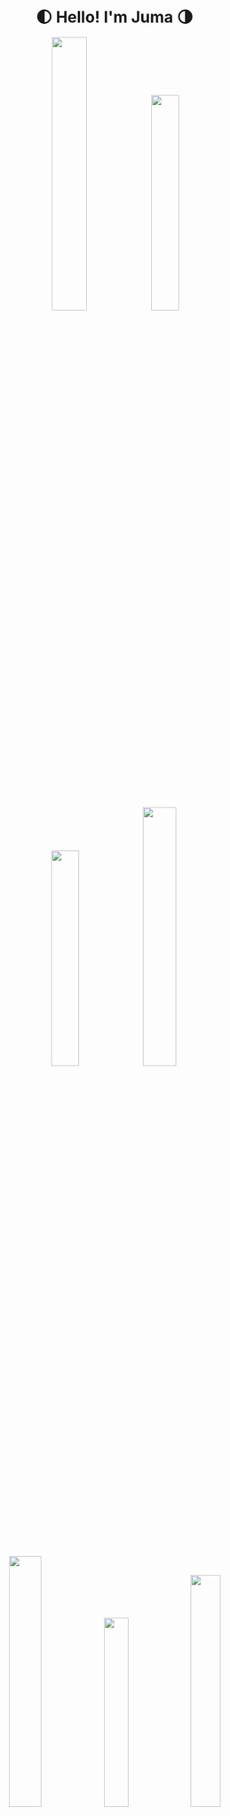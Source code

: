 <div align="center">
<h1 >
🌓 Hello! I'm Juma 🌗  
</h1>
</div>

<div align="center">
<img width="35.5%" src="https://github.com/j-2k/j-2k2024/assets/52252068/6aa784a7-a43b-4e95-875a-376c76b86555">
<img width="31.5%" src="https://github.com/j-2k/j-2k2024/assets/52252068/91b150fd-8386-4584-aae7-505be130b9ed">
<img width="31.5%" src="https://github.com/j-2k/j-2k2024/assets/52252068/bd8d9013-d981-46a4-a8dd-7e664d5a8978">

<img src="https://github.com/j-2k/j-2k2024/assets/52252068/40e4c60d-9b65-4d8b-a112-41213fef8620" width="34.5%">
<img src="https://github.com/j-2k/j-2k2024/assets/52252068/1539f9df-c569-4aa5-87a9-4c0353b3b7d7" width="34%">
<img src="https://github.com/j-2k/j-2k2024/assets/52252068/64fe2e07-7c7b-4c4b-862b-0a6c3bc08582" width="29.5%">

<img src="https://github.com/j-2k/j-2k2024/assets/52252068/824cd178-beeb-419e-8cc2-84421901ad24" width="32.7%">
<img src="https://github.com/j-2k/j-2k2024/assets/52252068/ce1ca945-94f0-41e0-b235-8347cf2e0d4e" width="32.7%">
<img src="https://github.com/j-2k/j-2k2024/assets/52252068/3a2d5022-e448-4a50-891a-a28e88e6ef23" width="32.7%">

<img src="https://github.com/j-2k/j-2k2024/assets/52252068/1d80b1d9-c885-4233-963e-8b81055f32ba" width="24.4%">
<img src="https://github.com/j-2k/j-2k2024/assets/52252068/3b7ceed9-2eea-42ae-98a1-95423089b88b" width="31.4%">
<img src="https://github.com/j-2k/j-2k2024/assets/52252068/c654890b-162a-4fee-92b2-be2a49adcae8" width="23%">
<img src="https://github.com/j-2k/j-2k2024/assets/52252068/001cab65-4e6f-4cdd-8a72-37124e00394a" width="19.4%">
</div>

<img align="right" src="https://github-readme-stats.vercel.app/api/top-langs/?username=j-2k&layout=compact&theme=highcontrast" />    

- I'm an avid Developer & Content Creator.
- Love Technical Art/Shaders & Game Development.
- Aspiring to become a self-taught Graphics Engineer.
- I hope you like what you see, more to come in the future.
- Check out the links below, to know more about me.

<div align="left"> 
  
[![](https://img.shields.io/badge/X-000000?style=for-the-badge&logo=x&logoColor=white)](https://www.x.com/jumaalremeithi)
[![](https://img.shields.io/badge/YouTube-FF0000?style=for-the-badge&logo=youtube&logoColor=white)](https://youtube.com/@jumaalremeithi)
[![](https://img.shields.io/badge/LinkedIn-0077B5?style=for-the-badge&logo=linkedin&logoColor=white)](https://www.linkedin.com/in/jumaalremeithi)
[![](https://img.shields.io/badge/Portfolio-255E63?style=for-the-badge&logo=About.me&logoColor=white)](https://j-2k.github.io)
<img align="right" src="https://komarev.com/ghpvc/?username=j-2k&color=22ff22&style=flat&label=Views"/>
</div>
<p align="right"><sup><sub>⭐ 1,000 Views @ 12/10/23</sub></sup></p>



